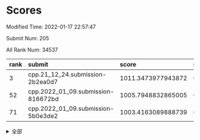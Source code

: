 # Scores

Modified Time: 2022-01-17 22:57:47

Submit Num: 205

All Rank Num: 34537

| rank |               submit               |       score        |       sigma        | pk_num |
| :--- | :--------------------------------- | :----------------- | :----------------- | :----- |
| 3    | cpp.21_12_24.submission-2b2ea0d7   | 1011.3473977943872 | 0.8061805247563041 | 669    |
| 52   | cpp.2022_01_09.submission-816672bd | 1005.7948832865005 | 0.7227064290505881 | 674    |
| 71   | cpp.2022_01_09.submission-5b0e3de2 | 1003.4163089888739 | 0.7131539183165816 | 669    |


<details>
<summary>全部</summary>

| rank |                 submit                 |       score        |       sigma        | pk_num |
| :--- | :------------------------------------- | :----------------- | :----------------- | :----- |
| 1    | gobigger.level_3.submission_level_3_43 | 1011.7356831186014 | 0.7920410273258001 | 673    |
| 2    | gobigger.level_3.submission_level_3_16 | 1011.4587305514635 | 0.7846757723388679 | 672    |
| 3    | cpp.21_12_24.submission-2b2ea0d7       | 1011.3473977943872 | 0.8061805247563041 | 669    |
| 4    | gobigger.level_3.submission_level_3_13 | 1011.269279954633  | 0.7647583282298355 | 681    |
| 5    | gobigger.level_3.submission_level_3_47 | 1011.2346761644018 | 0.7823156814052907 | 675    |
| 6    | gobigger.level_3.submission_level_3_32 | 1011.1101860326266 | 0.7484033305423906 | 674    |
| 7    | gobigger.level_3.submission_level_3_45 | 1011.1081286497565 | 0.7551661681267413 | 675    |
| 8    | gobigger.level_3.submission_level_3_48 | 1011.0543113623011 | 0.7572031314272648 | 672    |
| 9    | gobigger.level_3.submission_level_3_9  | 1010.5012456450628 | 0.7577993390413542 | 676    |
| 10   | gobigger.level_3.submission_level_3_27 | 1010.4598279928841 | 0.7689093517941187 | 672    |
| 11   | gobigger.level_3.submission_level_3_10 | 1010.4345718812264 | 0.7693521173490571 | 676    |
| 12   | gobigger.level_3.submission_level_3_26 | 1010.3311833600884 | 0.7489473120762763 | 682    |
| 13   | gobigger.level_3.submission_level_3_30 | 1010.2982391192711 | 0.7837477508418099 | 668    |
| 14   | gobigger.level_3.submission_level_3_11 | 1010.2788777885364 | 0.7661887893903114 | 675    |
| 15   | gobigger.level_3.submission_level_3_5  | 1010.1854328972137 | 0.7605355978581977 | 679    |
| 16   | gobigger.level_3.submission_level_3_15 | 1010.1008097468261 | 0.7809668091694013 | 673    |
| 17   | gobigger.level_3.submission_level_3_22 | 1010.0768156699712 | 0.7466566945471557 | 677    |
| 18   | gobigger.level_3.submission_level_3_20 | 1010.0696345024115 | 0.7657085621299845 | 672    |
| 19   | gobigger.level_3.submission_level_3_14 | 1010.0620016715276 | 0.768741386127365  | 682    |
| 20   | gobigger.level_3.submission_level_3_21 | 1010.0202715736438 | 0.7355104121093878 | 677    |
| 21   | gobigger.level_3.submission_level_3_8  | 1009.9038122742282 | 0.7637501410142961 | 671    |
| 22   | gobigger.level_3.submission_level_3_36 | 1009.8999150822452 | 0.7667564467253123 | 672    |
| 23   | gobigger.level_3.submission_level_3_25 | 1009.8598246460141 | 0.7506915089494234 | 676    |
| 24   | gobigger.level_3.submission_level_3_33 | 1009.831460612758  | 0.7622049505750336 | 669    |
| 25   | gobigger.level_3.submission_level_3_40 | 1009.7928306637302 | 0.783838831077954  | 677    |
| 26   | gobigger.level_3.submission_level_3_49 | 1009.7625002047982 | 0.753876703528704  | 677    |
| 27   | gobigger.level_3.submission_level_3_41 | 1009.733164077268  | 0.7566597815158466 | 674    |
| 28   | gobigger.level_3.submission_level_3_35 | 1009.6983337905529 | 0.7485394833179658 | 677    |
| 29   | gobigger.level_3.submission_level_3_1  | 1009.6430310657165 | 0.7729921644152613 | 674    |
| 30   | gobigger.level_3.submission_level_3_39 | 1009.6003273786961 | 0.7532011835342868 | 678    |
| 31   | gobigger.level_3.submission_level_3_29 | 1009.5443646762175 | 0.7537224394142813 | 676    |
| 32   | gobigger.level_3.submission_level_3_19 | 1009.5346773113477 | 0.7786653378297134 | 677    |
| 33   | gobigger.level_3.submission_level_3_2  | 1009.5227784392434 | 0.7525895783389474 | 674    |
| 34   | gobigger.level_3.submission_level_3_28 | 1009.4922705261465 | 0.7492883422724674 | 676    |
| 35   | gobigger.level_3.submission_level_3_6  | 1009.4713630418943 | 0.7626895446504588 | 668    |
| 36   | gobigger.level_3.submission_level_3_0  | 1009.4270109245477 | 0.7431716078598558 | 672    |
| 37   | gobigger.level_3.submission_level_3_46 | 1009.3875718392657 | 0.7444745989773177 | 673    |
| 38   | gobigger.level_3.submission_level_3_17 | 1009.3608467715569 | 0.7957885220727231 | 674    |
| 39   | gobigger.level_3.submission_level_3_31 | 1009.3302469410166 | 0.7418556946774316 | 676    |
| 40   | gobigger.level_3.submission_level_3_18 | 1009.284814345331  | 0.7482530197637445 | 670    |
| 41   | gobigger.level_3.submission_level_3_37 | 1009.2470659861275 | 0.7510855105694229 | 673    |
| 42   | gobigger.level_3.submission_level_3_44 | 1009.1333646826773 | 0.7448838654617365 | 672    |
| 43   | gobigger.level_3.submission_level_3_24 | 1009.059930187778  | 0.766193881506966  | 673    |
| 44   | gobigger.level_3.submission_level_3_42 | 1009.0034630895744 | 0.7512073781833232 | 673    |
| 45   | gobigger.level_3.submission_level_3_23 | 1008.9553614771824 | 0.7443239426936052 | 673    |
| 46   | gobigger.level_3.submission_level_3_38 | 1008.9443608344777 | 0.7453731837776153 | 673    |
| 47   | gobigger.level_3.submission_level_3_12 | 1008.9418463441053 | 0.7579414202332134 | 679    |
| 48   | gobigger.level_3.submission_level_3_4  | 1008.9233319032907 | 0.7490627373883985 | 675    |
| 49   | gobigger.level_3.submission_level_3_3  | 1008.7306935858406 | 0.7464832752807101 | 673    |
| 50   | gobigger.level_3.submission_level_3_34 | 1008.2549870352931 | 0.7461445904310662 | 676    |
| 51   | gobigger.level_3.submission_level_3_7  | 1008.2540442932179 | 0.744102288836103  | 677    |
| 52   | cpp.2022_01_09.submission-816672bd     | 1005.7948832865005 | 0.7227064290505881 | 674    |
| 53   | gobigger.level_1.submission_level_1_46 | 1005.400091855234  | 0.7144460080478175 | 678    |
| 54   | gobigger.level_1.submission_level_1_9  | 1004.4746379550432 | 0.723318577961205  | 675    |
| 55   | gobigger.level_1.submission_level_1_24 | 1004.3259402465253 | 0.7209724041645998 | 672    |
| 56   | gobigger.level_1.submission_level_1_23 | 1004.0553893958526 | 0.7187460884568837 | 676    |
| 57   | gobigger.level_1.submission_level_1_2  | 1004.0162424930494 | 0.7257006103051225 | 671    |
| 58   | gobigger.level_1.submission_level_1_30 | 1003.9597132176901 | 0.7123312581643583 | 673    |
| 59   | gobigger.level_1.submission_level_1_10 | 1003.9154254563563 | 0.72945490415648   | 678    |
| 60   | gobigger.level_1.submission_level_1_33 | 1003.8926949620559 | 0.7256416987200184 | 678    |
| 61   | gobigger.level_1.submission_level_1_31 | 1003.8584340857889 | 0.7140658877342875 | 676    |
| 62   | gobigger.level_1.submission_level_1_4  | 1003.725937222917  | 0.7177660094884274 | 668    |
| 63   | gobigger.level_1.submission_level_1_21 | 1003.5922465247685 | 0.7226203293314691 | 675    |
| 64   | gobigger.level_1.submission_level_1_8  | 1003.5902652723219 | 0.7123465296268677 | 676    |
| 65   | gobigger.level_1.submission_level_1_3  | 1003.574756388467  | 0.7133187571083116 | 676    |
| 66   | gobigger.level_1.submission_level_1_22 | 1003.5446598564043 | 0.7006870648288022 | 674    |
| 67   | gobigger.level_1.submission_level_1_25 | 1003.5370173885433 | 0.7126295229942119 | 675    |
| 68   | gobigger.level_1.submission_level_1_42 | 1003.5203477488732 | 0.7167976548868874 | 670    |
| 69   | gobigger.level_1.submission_level_1_45 | 1003.4697050131975 | 0.7140864381281687 | 675    |
| 70   | gobigger.level_1.submission_level_1_26 | 1003.4634125017519 | 0.7113900592034454 | 668    |
| 71   | cpp.2022_01_09.submission-5b0e3de2     | 1003.4163089888739 | 0.7131539183165816 | 669    |
| 72   | gobigger.level_1.submission_level_1_38 | 1003.3617499754737 | 0.714484015006917  | 675    |
| 73   | gobigger.level_1.submission_level_1_16 | 1003.3601216638727 | 0.7230522923629974 | 675    |
| 74   | gobigger.level_1.submission_level_1_11 | 1003.2175342037334 | 0.722310531933396  | 673    |
| 75   | gobigger.level_1.submission_level_1_35 | 1003.2123614309378 | 0.7097774794916506 | 674    |
| 76   | gobigger.level_1.submission_level_1_7  | 1003.1853614103899 | 0.7196922068904057 | 677    |
| 77   | gobigger.level_1.submission_level_1_28 | 1003.1538705125386 | 0.7058764809053096 | 672    |
| 78   | gobigger.level_1.submission_level_1_37 | 1003.0979237136316 | 0.717868318509119  | 675    |
| 79   | gobigger.level_1.submission_level_1_39 | 1003.0754701967479 | 0.7282291718997539 | 676    |
| 80   | gobigger.level_1.submission_level_1_41 | 1003.0050051755953 | 0.7131877162692006 | 677    |
| 81   | gobigger.level_1.submission_level_1_44 | 1003.0033857188778 | 0.7085012506950068 | 676    |
| 82   | gobigger.level_1.submission_level_1_49 | 1002.9977370089092 | 0.7240966834277348 | 667    |
| 83   | gobigger.level_1.submission_level_1_47 | 1002.9856547951224 | 0.7234032337137475 | 676    |
| 84   | gobigger.level_1.submission_level_1_15 | 1002.9540508601469 | 0.7087326867243551 | 676    |
| 85   | gobigger.level_1.submission_level_1_32 | 1002.9068881322257 | 0.7147965209509556 | 670    |
| 86   | gobigger.level_1.submission_level_1_0  | 1002.8298306792752 | 0.7182450503682751 | 670    |
| 87   | gobigger.level_1.submission_level_1_43 | 1002.7967629456715 | 0.7108496786114771 | 673    |
| 88   | gobigger.level_1.submission_level_1_20 | 1002.7735103204054 | 0.7069369141651763 | 671    |
| 89   | gobigger.level_1.submission_level_1_1  | 1002.7474374617992 | 0.714869995779423  | 680    |
| 90   | gobigger.level_1.submission_level_1_27 | 1002.7058769837904 | 0.712702530208875  | 678    |
| 91   | gobigger.level_1.submission_level_1_34 | 1002.6884641402979 | 0.7147593278937325 | 676    |
| 92   | gobigger.level_1.submission_level_1_48 | 1002.6326191255881 | 0.7241068356855809 | 675    |
| 93   | gobigger.level_1.submission_level_1_18 | 1002.6152460410689 | 0.7128419192704714 | 669    |
| 94   | gobigger.level_1.submission_level_1_40 | 1002.614723372196  | 0.705665520913475  | 676    |
| 95   | gobigger.level_1.submission_level_1_6  | 1002.6137060340809 | 0.7136318917094662 | 674    |
| 96   | gobigger.level_1.submission_level_1_14 | 1002.3966233692088 | 0.7180357967246203 | 670    |
| 97   | gobigger.level_1.submission_level_1_12 | 1002.3598333265411 | 0.722263893900381  | 673    |
| 98   | gobigger.level_1.submission_level_1_13 | 1002.3191538815393 | 0.713409018244374  | 673    |
| 99   | gobigger.level_1.submission_level_1_17 | 1002.2916592951402 | 0.715017299135742  | 669    |
| 100  | gobigger.level_1.submission_level_1_36 | 1002.1662958638556 | 0.7012950679947954 | 676    |
| 101  | gobigger.level_1.submission_level_1_19 | 1002.0780923759164 | 0.7028291093123423 | 673    |
| 102  | gobigger.level_1.submission_level_1_29 | 1002.0167566516676 | 0.7125532775320944 | 672    |
| 103  | gobigger.level_1.submission_level_1_5  | 1001.0047663500128 | 0.7073093468053707 | 671    |
| 104  | gobigger.random.submission_random_9    | 997.8181824428364  | 0.6969271033000604 | 675    |
| 105  | gobigger.random.submission_random_35   | 996.9682331844996  | 0.7030591129209003 | 671    |
| 106  | gobigger.random.submission_random_44   | 996.9222808122548  | 0.7011467952712778 | 671    |
| 107  | gobigger.random.submission_random_40   | 996.7805117240359  | 0.7019752786220699 | 673    |
| 108  | gobigger.random.submission_random_23   | 996.7761223145227  | 0.7096119962474748 | 674    |
| 109  | gobigger.random.submission_random_31   | 996.7093610456444  | 0.7053333658638345 | 675    |
| 110  | gobigger.random.submission_random_33   | 996.7003489064151  | 0.70406816690862   | 672    |
| 111  | gobigger.random.submission_random_39   | 996.6032923440346  | 0.7236256512801591 | 673    |
| 112  | gobigger.random.submission_random_34   | 996.5601591000966  | 0.7044209537805934 | 676    |
| 113  | gobigger.random.submission_random_10   | 996.5283961157878  | 0.6907122401311169 | 670    |
| 114  | gobigger.random.submission_random_37   | 996.4132656846223  | 0.7072834051128567 | 673    |
| 115  | gobigger.random.submission_random_2    | 996.40968340284    | 0.7033340719768139 | 678    |
| 116  | gobigger.random.submission_random_6    | 996.350649721759   | 0.6959785814746497 | 675    |
| 117  | gobigger.random.submission_random_25   | 996.2031391832517  | 0.6960421333693854 | 669    |
| 118  | gobigger.random.submission_random_47   | 996.1070580216965  | 0.711343853546905  | 674    |
| 119  | gobigger.random.submission_random_13   | 996.1040040848353  | 0.7178331307436727 | 671    |
| 120  | gobigger.random.submission_random_12   | 996.0950674436582  | 0.7086146348401045 | 675    |
| 121  | gobigger.random.submission_random_36   | 996.0928047750494  | 0.7036960856502343 | 672    |
| 122  | gobigger.random.submission_random_26   | 996.0896036168544  | 0.7100858143597237 | 673    |
| 123  | gobigger.random.submission_random_1    | 996.0773687435594  | 0.7064088719722039 | 675    |
| 124  | gobigger.random.submission_random_49   | 996.0710917810724  | 0.7170684809810893 | 675    |
| 125  | gobigger.random.submission_random_38   | 996.0588023363816  | 0.7248232080184984 | 670    |
| 126  | gobigger.random.submission_random_0    | 995.9764580811972  | 0.7051217616220653 | 676    |
| 127  | gobigger.random.submission_random_17   | 995.95941510502    | 0.7061423862834699 | 677    |
| 128  | gobigger.random.submission_random_41   | 995.9364170662252  | 0.7088694922439406 | 673    |
| 129  | gobigger.random.submission_random_32   | 995.8940009429739  | 0.7154130878400511 | 669    |
| 130  | gobigger.random.submission_random_27   | 995.836704894629   | 0.7265758216061103 | 670    |
| 131  | gobigger.random.submission_random_43   | 995.8300018727673  | 0.7114890653234569 | 675    |
| 132  | gobigger.random.submission_random_11   | 995.7080272972273  | 0.6948816358412602 | 674    |
| 133  | gobigger.random.submission_random_19   | 995.6797731407776  | 0.7203066390153844 | 675    |
| 134  | gobigger.random.submission_random_14   | 995.636106572985   | 0.7062159465060512 | 677    |
| 135  | gobigger.random.submission_random_5    | 995.6169864338109  | 0.6991653699422095 | 672    |
| 136  | gobigger.random.submission_random_15   | 995.6131748205764  | 0.7040052014845191 | 675    |
| 137  | gobigger.random.submission_random_18   | 995.5550011356538  | 0.7074655063534452 | 673    |
| 138  | gobigger.random.submission_random_48   | 995.5264549256477  | 0.7060224655493091 | 675    |
| 139  | gobigger.random.submission_random_42   | 995.4546654653232  | 0.7085724183892075 | 675    |
| 140  | gobigger.random.submission_random_21   | 995.4212529408551  | 0.7041260815426347 | 673    |
| 141  | gobigger.random.submission_random_22   | 995.3895923322584  | 0.7053072098641074 | 669    |
| 142  | gobigger.random.submission_random_29   | 995.3714351176857  | 0.7069362365372922 | 678    |
| 143  | gobigger.random.submission_random_20   | 995.3565490293005  | 0.7221515652743425 | 670    |
| 144  | gobigger.random.submission_random_16   | 995.2985366171531  | 0.7194264572018235 | 671    |
| 145  | gobigger.random.submission_random_30   | 995.2856426577449  | 0.6991076958021553 | 674    |
| 146  | gobigger.random.submission_random_28   | 995.1744770133307  | 0.7133853121251034 | 671    |
| 147  | gobigger.random.submission_random_45   | 995.1411353853223  | 0.7148289378522741 | 673    |
| 148  | gobigger.random.submission_random_4    | 995.0139327483186  | 0.7164077313945619 | 675    |
| 149  | gobigger.level_2.submission_level_2_45 | 994.9913647209892  | 0.7228109752164578 | 673    |
| 150  | gobigger.random.submission_random_7    | 994.9304343698767  | 0.7217337626562541 | 676    |
| 151  | gobigger.random.submission_random_24   | 994.8650486175677  | 0.7114090318659302 | 679    |
| 152  | gobigger.random.submission_random_46   | 994.8211721141083  | 0.7193999040266474 | 675    |
| 153  | gobigger.level_2.submission_level_2_41 | 994.6180286780524  | 0.7057461950163124 | 667    |
| 154  | gobigger.random.submission_random_3    | 994.5032346878744  | 0.7062563025632513 | 676    |
| 155  | gobigger.level_2.submission_level_2_1  | 994.3997832684429  | 0.7239149183950491 | 673    |
| 156  | gobigger.level_2.submission_level_2_25 | 994.2592016103898  | 0.7144352613430043 | 674    |
| 157  | gobigger.random.submission_random_8    | 994.0484506292852  | 0.7369247465268598 | 678    |
| 158  | gobigger.level_2.submission_level_2_6  | 993.9814084305808  | 0.7292940672037064 | 673    |
| 159  | gobigger.level_2.submission_level_2_20 | 993.7170938512244  | 0.7317671912992018 | 670    |
| 160  | gobigger.level_2.submission_level_2_13 | 993.6280213088012  | 0.7391065671783306 | 674    |
| 161  | gobigger.level_2.submission_level_2_42 | 993.2332890344076  | 0.7291341906783996 | 678    |
| 162  | gobigger.level_2.submission_level_2_4  | 993.0274750662755  | 0.7458639524714485 | 669    |
| 163  | gobigger.level_2.submission_level_2_7  | 993.0126315112732  | 0.7157705687922833 | 680    |
| 164  | gobigger.level_2.submission_level_2_15 | 992.9997890092792  | 0.7419441216853044 | 676    |
| 165  | gobigger.level_2.submission_level_2_22 | 992.9871568950769  | 0.7437216059635685 | 672    |
| 166  | gobigger.level_2.submission_level_2_30 | 992.9030770075702  | 0.7441749450288742 | 676    |
| 167  | gobigger.level_2.submission_level_2_48 | 992.8802110963034  | 0.7538820937711793 | 674    |
| 168  | gobigger.level_2.submission_level_2_44 | 992.8788825372945  | 0.7327659989008812 | 674    |
| 169  | gobigger.level_2.submission_level_2_3  | 992.8583980503707  | 0.7302830686809032 | 671    |
| 170  | gobigger.level_2.submission_level_2_0  | 992.7445775403665  | 0.7449494127152406 | 666    |
| 171  | gobigger.level_2.submission_level_2_39 | 992.7063772285751  | 0.73688545318954   | 675    |
| 172  | gobigger.level_2.submission_level_2_28 | 992.5807766702313  | 0.7296465538390875 | 671    |
| 173  | gobigger.level_2.submission_level_2_2  | 992.5439405872866  | 0.7326488925797142 | 677    |
| 174  | gobigger.level_2.submission_level_2_46 | 992.3996320347347  | 0.7432636388277551 | 673    |
| 175  | gobigger.level_2.submission_level_2_16 | 992.3861875266768  | 0.7470005191452652 | 669    |
| 176  | gobigger.level_2.submission_level_2_12 | 992.3763810309066  | 0.7545124477608331 | 670    |
| 177  | gobigger.level_2.submission_level_2_34 | 992.3573396622965  | 0.7268695021615311 | 671    |
| 178  | gobigger.level_2.submission_level_2_35 | 992.160932573488   | 0.7426325550490026 | 669    |
| 179  | gobigger.level_2.submission_level_2_14 | 992.0860985182021  | 0.7485613449140346 | 677    |
| 180  | gobigger.level_2.submission_level_2_43 | 991.8871691649646  | 0.7451854865882395 | 672    |
| 181  | gobigger.level_2.submission_level_2_33 | 991.883307980166   | 0.7527473599984912 | 672    |
| 182  | gobigger.level_2.submission_level_2_40 | 991.8690688785687  | 0.7406996406820312 | 673    |
| 183  | gobigger.level_2.submission_level_2_18 | 991.84128904663    | 0.7334580827948051 | 678    |
| 184  | gobigger.level_2.submission_level_2_37 | 991.7962122234389  | 0.7390358386517092 | 672    |
| 185  | gobigger.level_2.submission_level_2_29 | 991.7870847221509  | 0.7588642065246924 | 676    |
| 186  | gobigger.level_2.submission_level_2_38 | 991.7786150907987  | 0.7524160357203272 | 676    |
| 187  | gobigger.level_2.submission_level_2_26 | 991.766920338358   | 0.7496228855870896 | 674    |
| 188  | gobigger.level_2.submission_level_2_36 | 991.6543347701304  | 0.7379684074740445 | 675    |
| 189  | gobigger.level_2.submission_level_2_24 | 991.6307287374132  | 0.7444804340267897 | 680    |
| 190  | gobigger.level_2.submission_level_2_27 | 991.5977067182877  | 0.7515785217311031 | 674    |
| 191  | gobigger.level_2.submission_level_2_9  | 991.5007101278563  | 0.7429514745946497 | 678    |
| 192  | gobigger.level_2.submission_level_2_47 | 991.4571557941806  | 0.750397029533947  | 677    |
| 193  | gobigger.level_2.submission_level_2_21 | 991.2768294842285  | 0.7446683266109096 | 673    |
| 194  | gobigger.level_2.submission_level_2_23 | 991.2717839899548  | 0.7418543122906338 | 674    |
| 195  | gobigger.level_2.submission_level_2_32 | 991.1035922725397  | 0.7683498791515739 | 674    |
| 196  | gobigger.level_2.submission_level_2_11 | 990.9725289038216  | 0.7550202254952288 | 676    |
| 197  | gobigger.level_2.submission_level_2_31 | 990.8791577202119  | 0.7679202136703926 | 672    |
| 198  | gobigger.level_2.submission_level_2_49 | 990.6664625114418  | 0.7672989434313117 | 677    |
| 199  | gobigger.level_2.submission_level_2_5  | 990.657461529067   | 0.7541768223678271 | 676    |
| 200  | gobigger.level_2.submission_level_2_10 | 990.6266273915126  | 0.7685482951177407 | 674    |
| 201  | gobigger.level_2.submission_level_2_8  | 990.5368613642584  | 0.783202649626632  | 671    |
| 202  | gobigger.level_2.submission_level_2_17 | 990.4868546044671  | 0.7518294754773791 | 677    |
| 203  | gobigger.level_2.submission_level_2_19 | 988.9064112959838  | 0.7758448858020224 | 672    |
| 204  | gobigger.none.submission_none_0        | 978.699039238135   | 1.2230661233453544 | 674    |
| 205  | gobigger.none.submission_none_1        | 977.9588983355632  | 1.2942626526975685 | 675    |

</details>